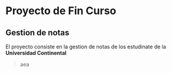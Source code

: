 # Proyecto de Fin Curso
## Gestion de notas
El proyecto consiste en la gestion de notas de los estudinate de la **Universidad Continental**
> aea
